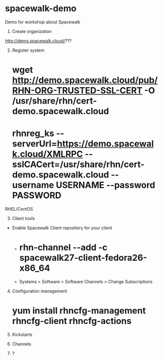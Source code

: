 # spacewalk-demo

Demo for workshop about Spacewalk

1. Create organization

http://demo.spacewalk.cloud/???

2. Register system

    # wget http://demo.spacewalk.cloud/pub/RHN-ORG-TRUSTED-SSL-CERT -O /usr/share/rhn/cert-demo.spacewalk.cloud
    # rhnreg_ks --serverUrl=https://demo.spacewalk.cloud/XMLRPC --sslCACert=/usr/share/rhn/cert-demo.spacewalk.cloud --username USERNAME --password PASSWORD
RHEL/CentOS

3. Client tools

 - Enable Spacewalk Client repository for your client
    - # rhn-channel --add -c spacewalk27-client-fedora26-x86_64
    - Systems > Software > Software Channels > Change Subscriptions

4. Configuration management

    # yum install rhncfg-management rhncfg-client rhncfg-actions

5. Kickstarts

6. Channels

7. ?
